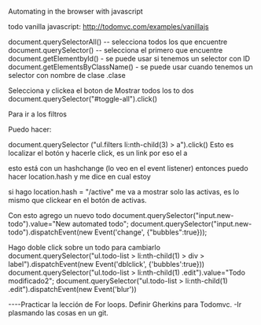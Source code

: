

Automating in the browser with javascript 


todo vanilla javascript:  http://todomvc.com/examples/vanillajs


document.querySelectorAll() -- selecciona todos los que encuentre
document.querySelector() -- selecciona el primero que encuentre
document.getElementbyId() - se puede usar si tenemos un selector con ID
document.getElementsByClassName() - se puede usar cuando tenemos un selector con nombre de clase .clase

Selecciona y clickea el boton de Mostrar todos los to dos
document.querySelector("#toggle-all").click()


Para ir a los filtros

Puedo hacer: 

document.querySelector ("ul.filters li:nth-child(3) > a").click()
Esto es localizar el botón y hacerle click, es un link por eso el a

esto está con un hashchange (lo veo en el event listener)
entonces puedo hacer 
location.hash y me dice en cual estoy

si hago location.hash = "/active" me va a mostrar solo las activas, es lo mismo que clickear en el botón de activas. 

Con esto agrego un nuevo todo
document.querySelector("input.new-todo").value="New automated todo";
document.querySelector("input.new-todo").dispatchEvent(new Event('change', {"bubbles":true}));

Hago doble click sobre un todo para cambiarlo
document.querySelector("ul.todo-list > li:nth-child(1) > div > label").dispatchEvent(new Event('dblclick', {'bubbles':true}))
document.querySelector("ul.todo-list > li:nth-child(1) .edit").value="Todo modificado2";
document.querySelector("ul.todo-list > li:nth-child(1) .edit").dispatchEvent(new Event('blur'))


----Practicar la lección de For loops. Definir Gherkins para Todomvc.
-Ir plasmando las cosas en un git. 

